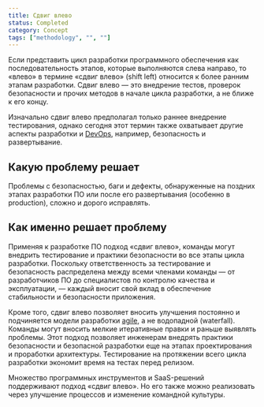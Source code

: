 ```yaml
---
title: Сдвиг влево
status: Completed
category: Concept
tags: ["methodology", "", ""]
---
```


Если представить цикл разработки программного обеспечения как последовательность этапов, которые выполняются слева направо, то «влево» в термине «сдвиг влево» (shift left) относится к более ранним этапам разработки. 
Сдвиг влево — это внедрение тестов, проверок безопасности и прочих методов в начале цикла разработки, а не ближе к его концу. 

Изначально сдвиг влево предполагал только раннее внедрение тестирования, однако сегодня этот термин также охватывает другие аспекты разработки и [DevOps](/ru/devops/), например, безопасность и развертывание. 

## Какую проблему решает

Проблемы с безопасностью, баги и дефекты, обнаруженные на поздних этапах разработки ПО или после его развертывания (особенно в production), сложно и дорого исправлять. 

## Как именно решает проблему

Применяя к разработке ПО подход «сдвиг влево», команды могут внедрить тестирование и практики безопасности во все этапы цикла разработки. 
Поскольку ответственность за тестирование и безопасность распределена между всеми членами команды — от разработчиков ПО до специалистов по контролю качества и эксплуатации, — каждый вносит свой вклад в обеспечение стабильности и безопасности приложения. 

Кроме того, сдвиг влево позволяет вносить улучшения постоянно и подчиняется модели разработки [agile](/ru/agile-software-development/), а не водопадной (waterfall). 
Команды могут вносить мелкие итеративные правки и раньше выявлять проблемы. 
Этот подход позволяет инженерам внедрять практики безопасности и безопасной разработки еще на этапах проектирования и проработки архитектуры. 
Тестирование на протяжении всего цикла разработки экономит время на тестах перед релизом.

Множество программных инструментов и SaaS-решений поддерживают подход «сдвиг влево».
Но его также можно реализовать через улучшение процессов и изменение командной культуры.
